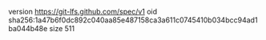 version https://git-lfs.github.com/spec/v1
oid sha256:1a47b6f0dc892c040aa85e487158ca3a611c0745410b034bcc94ad1ba044b48e
size 511
